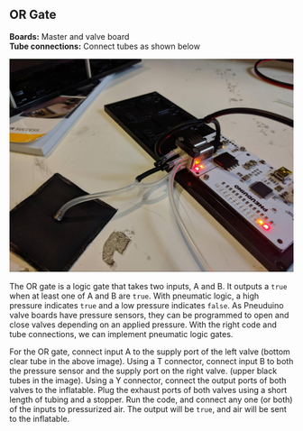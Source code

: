 ## OR Gate
**Boards:** Master and valve board</br>
**Tube connections:** Connect tubes as shown below

 ![](../images/OrGate.jpg)

The OR gate is a logic gate that takes two inputs, A and B. It outputs a `true` when at least one of A and B are `true`. With pneumatic logic, a high pressure indicates `true` and a low pressure indicates `false`. As Pneuduino valve boards have pressure sensors, they can be programmed to open and close valves depending on an applied pressure. With the right code and tube connections, we can implement pneumatic logic gates.

For the OR gate, connect input A to the supply port of the left valve (bottom clear tube in the above image). Using a T connector, connect input B to both the pressure sensor and the supply port on the right valve. (upper black tubes in the image). Using a Y connector, connect the output ports of both valves to the inflatable. Plug the exhaust ports of both valves using a short length of tubing and a stopper. Run the code, and connect any one (or both) of the inputs to pressurized air. The output will be `true`, and air will be sent to the inflatable.

